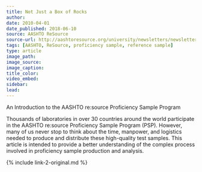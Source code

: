 ```yaml
---
title: Not Just a Box of Rocks
author:
date: 2010-04-01
date_published: 2018-06-10
source: AASHTO ReSource
source-url: http://aashtoresource.org/university/newsletters/newsletters/2016/08/02/not-just-a-box-of-rocks
tags: [AASHTO, ReSource, proficiency sample, reference sample]
type: article
image_path: 
image_source:
image_caption:
title_color:
video_embed:
sidebar:
lead:
---
```

An Introduction to the AASHTO re:source Proficiency Sample Program

Thousands of laboratories in over 30 countries around the world participate in the AASHTO re:source Proficiency Sample Program (PSP). However, many of us never stop to think about the time, manpower, and logistics needed to produce and distribute these high-quality test samples. This article is intended to provide a better understanding of the complex process involved in proficiency sample production and analysis.

{% include link-2-original.md %}

<!--more-->
